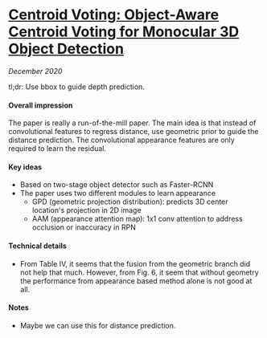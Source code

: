 # [Centroid Voting: Object-Aware Centroid Voting for Monocular 3D Object Detection](https://arxiv.org/abs/2007.09836)

_December 2020_

tl;dr: Use bbox to guide depth prediction.

#### Overall impression
The paper is really a run-of-the-mill paper. The main idea is that instead of convolutional features to regress distance, use geometric prior to guide the distance prediction. The convolutional appearance features are only required to learn the residual.

#### Key ideas
- Based on two-stage object detector such as Faster-RCNN
- The paper uses two different modules to learn appearance
	- GPD (geometric projection distribution): predicts 3D center location's projection in 2D image
	- AAM (appearance attention map): 1x1 conv attention to address occlusion or inaccuracy in RPN


#### Technical details
- From Table IV, it seems that the fusion from the geometric branch did not help that much. However, from Fig. 6, it seem that without geometry the performance from appearance based method alone is not good at all.

#### Notes
- Maybe we can use this for distance prediction.

